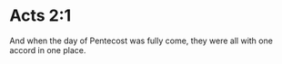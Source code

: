 # Acts 2:1

And when the day of Pentecost was fully come, they were all with one accord in one place.